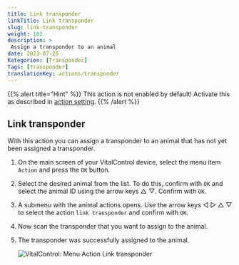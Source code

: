 ```yaml
---
title: Link transponder
linkTitle: Link transponder
slug: link-transponder
weight: 102
description: >
 Assign a transponder to an animal
date: 2023-07-26
Kategorien: [Transponder]
Tags: [Transponder]
translationKey: actions/transponder
---
```

{{% alert title="Hint" %}}
This action is not enabled by default! Activate this as described in [action setting](/en/docs/actions/action-setting/).
{{% /alert %}}

## Link transponder

With this action you can assign a transponder to an animal that has not yet been assigned a transponder.

1. On the main screen of your VitalControl device, select the menu item `Action` and press the `OK` button.

2. Select the desired animal from the list. To do this, confirm with `OK` and select the animal ID using the arrow keys △ ▽. Confirm with `OK`.

3. A submenu with the animal actions opens. Use the arrow keys ◁ ▷ △ ▽ to select the action `link transponder` and confirm with `OK`.

4. Now scan the transponder that you want to assign to the animal.

5. The transponder was successfully assigned to the animal.

    ![VitalControl: Menu Action Link transponder](../images/linktransponder.png "Link transponder")
